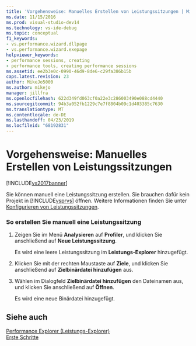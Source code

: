 ```yaml
---
title: 'Vorgehensweise: Manuelles Erstellen von Leistungssitzungen | Microsoft-Dokumentation'
ms.date: 11/15/2016
ms.prod: visual-studio-dev14
ms.technology: vs-ide-debug
ms.topic: conceptual
f1_keywords:
- vs.performance.wizard.dllpage
- vs.performance.wizard.exepage
helpviewer_keywords:
- performance sessions, creating
- performance tools, creating performance sessions
ms.assetid: ee2b3e0c-0990-46d9-8de6-c29fa386b15b
caps.latest.revision: 23
author: MikeJo5000
ms.author: mikejo
manager: jillfra
ms.openlocfilehash: 622d349fd063cf0a22e3c286003490e088cd4440
ms.sourcegitcommit: 94b3a052fb1229c7e7f8804b09c1d403385c7630
ms.translationtype: MT
ms.contentlocale: de-DE
ms.lasthandoff: 04/23/2019
ms.locfileid: "68192831"
---
```

# <a name="how-to-manually-create-performance-sessions"></a>Vorgehensweise: Manuelles Erstellen von Leistungssitzungen
[!INCLUDE[vs2017banner](../includes/vs2017banner.md)]

Sie können manuell eine Leistungssitzung erstellen. Sie brauchen dafür kein Projekt in [!INCLUDE[vsprvs](../includes/vsprvs-md.md)] öffnen. Weitere Informationen finden Sie unter [Konfigurieren von Leistungssitzungen](../profiling/configuring-performance-sessions.md).  
  
### <a name="to-manually-create-a-performance-session"></a>So erstellen Sie manuell eine Leistungssitzung  
  
1. Zeigen Sie im Menü **Analysieren** auf **Profiler**, und klicken Sie anschließend auf **Neue Leistungssitzung**.  
  
     Es wird eine leere Leistungssitzung im **Leistungs-Explorer** hinzugefügt.  
  
2. Klicken Sie mit der rechten Maustaste auf **Ziele**, und klicken Sie anschließend auf **Zielbinärdatei hinzufügen** aus.  
  
3. Wählen im Dialogfeld **Zielbinärdatei hinzufügen** den Dateinamen aus, und klicken Sie anschließend auf **Öffnen**.  
  
     Es wird eine neue Binärdatei hinzugefügt.  
  
## <a name="see-also"></a>Siehe auch  
 [Performance Explorer (Leistungs-Explorer)](../profiling/performance-explorer.md)   
 [Erste Schritte](../profiling/getting-started-with-performance-tools.md)

